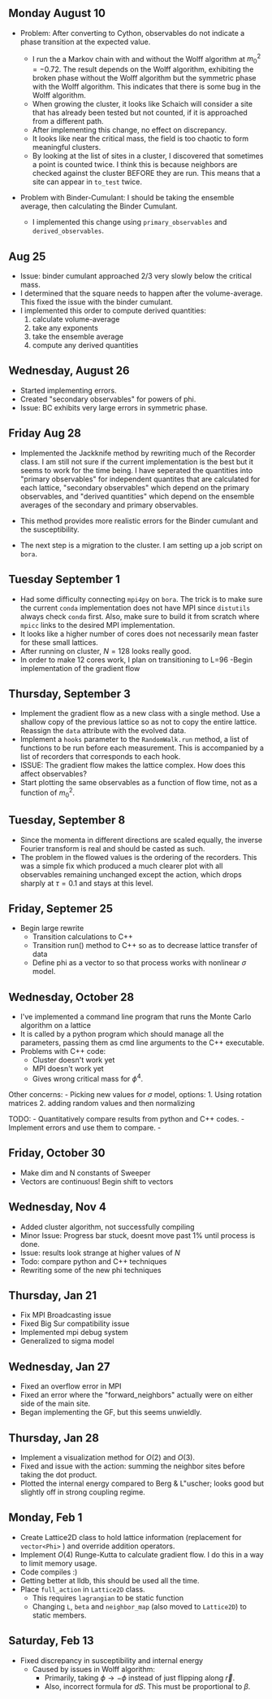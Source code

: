 ## Monday August 10
- Problem: After converting to Cython, observables do not indicate a phase transition at the expected value.
    - I run the a Markov chain with and without the Wolff algorithm at $m_0^2=-0.72$. The result depends on the Wolff algorithm, exhibiting the broken phase without the Wolff algorithm but the symmetric phase with the Wolff algorithm. This indicates that there is some bug in the Wolff algorithm.
    - When growing the cluster, it looks like Schaich will consider a site that has already been tested but not counted, if it is approached from a different path.
    - After implementing this change, no effect on discrepancy.
    - It looks like near the critical mass, the field is too chaotic to form meaningful clusters.
    - By looking at the list of sites in a cluster, I discovered that sometimes a point is counted twice. I think this is because neighbors are checked against the cluster BEFORE they are run. This means that a site can appear in `to_test` twice.

- Problem with Binder-Cumulant: I should be taking the ensemble average, then calculating the Binder Cumulant.
    - I implemented this change using `primary_observables` and `derived_observables`.


## Aug 25
- Issue: binder cumulant approached 2/3 very slowly below the critical mass.
- I determined that the square needs to happen after the volume-average. This fixed the issue with the binder cumulant.
- I implemented this order to compute derived quantities:
    1. calculate volume-average
    2. take any exponents
    3. take the ensemble average
    4. compute any derived quantities





## Wednesday, August 26
- Started implementing errors.
- Created "secondary observables" for powers of phi.
- Issue: BC exhibits very large errors in symmetric phase.



## Friday Aug 28

- Implemented the Jackknife method by rewriting much of the Recorder class. I am still not sure if the current implementation is the best but it seems to work for the time being. I have seperated the quantities into "primary observables" for independent quantites that are calculated for each lattice, "secondary observables" which depend on the primary observables, and "derived quantities" which depend on the ensemble averages of the secondary and primary observables.
- This method provides more realistic errors for the Binder cumulant and the susceptibility.

- The next step is a migration to the cluster. I am setting up a job script on `bora`.

## Tuesday September 1
- Had some difficulty connecting `mpi4py` on `bora`. The trick is to make sure the current `conda` implementation does not have MPI since `distutils` always check `conda` first. Also, make sure to build it from scratch where `mpicc` links to the desired MPI implementation.
- It looks like a higher number of cores does not necessarily mean faster for these small lattices.
- After running on cluster, $N=128$ looks really good.
- In order to make 12 cores work, I plan on transitioning to L=96
-Begin implementation of the gradient flow

## Thursday, September 3
- Implement the gradient flow as a new class with a single method. Use a shallow copy of the previous lattice so as not to copy the entire lattice. Reassign the `data` attribute with the evolved data.
- Implement a `hooks` parameter to the `RandomWalk.run` method, a list of functions to be run before each measurement. This is accompanied by a list of recorders that corresponds to each hook.
- ISSUE: The gradient flow makes the lattice complex. How does this affect observables?
- Start plotting the same observables as a function of flow time, not as a function of $m_0^2$.



## Tuesday, September 8
- Since the momenta in different directions are scaled equally, the inverse Fourier transform is real and should be casted as such.
- The problem in the flowed values is the ordering of the recorders. This was a simple fix which produced a much clearer plot with all observables remaining unchanged except the action, which drops sharply at $\tau=0.1$ and stays at this level.


## Friday, Septemer 25
- Begin large rewrite
    - Transition calculations to C++
    - Transition run() method to C++ so as to decrease lattice transfer of data
    - Define phi as a  vector to so that process works with nonlinear $\sigma$ model.
    

## Wednesday, October 28
- I've implemented a command line program that runs the Monte Carlo algorithm on a lattice
- It is called by a python program which should manage all the parameters, passing them as cmd line arguments to the C++ executable.
- Problems with C++ code:
    - Cluster doesn't work yet
    - MPI doesn't work yet
    - Gives wrong critical mass for $\phi^4$.

Other concerns:
    - Picking new values for $\sigma$ model, options:
        1. Using rotation matrices
        2. adding random values and then normalizing


TODO:
    - Quantitatively compare results from python and C++ codes.
        - Implement errors and use them to compare.
    -

## Friday, October 30

- Make dim and N constants of Sweeper
- Vectors are continuous! Begin shift to vectors

## Wednesday, Nov 4

- Added cluster algorithm, not successfully compiling
- Minor Issue: Progress bar stuck, doesnt move past 1% until process is done.
- Issue: results look strange at higher values of $N$
- Todo: compare python and C++ techniques
- Rewriting some of the new phi techniques

## Thursday, Jan 21
- Fix MPI Broadcasting issue
- Fixed Big Sur compatibility issue
- Implemented mpi debug system
- Generalized to sigma model


## Wednesday, Jan 27
- Fixed an overflow error in MPI
- Fixed an error where the "forward_neighbors" actually were on either side of the main site.
- Began implementing the GF, but this seems unwieldly.


## Thursday, Jan 28
- Implement a visualization method for $O(2)$ and $O(3)$.
- Fixed and issue with the action: summing the neighbor sites before taking the dot product.
- Plotted the internal energy compared to Berg & L\"uscher; looks good but slightly off in strong coupling regime.

## Monday, Feb 1
- Create Lattice2D class to hold lattice information (replacement for `vector<Phi>` ) and override addition operators.
- Implement $O(4)$ Runge-Kutta to calculate gradient flow. I do this in a way to limit memory usage.
- Code compiles :)
- Getting better at lldb, this should be used all the time.
- Place `full_action` in `Lattice2D` class.
    - This requires `lagrangian` to be static function
    - Changing `L`, `beta` and `neighbor_map` (also moved to `Lattice2D`) to static members.


## Saturday, Feb 13
- Fixed discrepancy in susceptibility and internal energy
    - Caused by issues in Wolff algorithm:
        - Primarily, taking $\phi\rightarrow-\phi$ instead of just flipping along $\vec{r}$.
        - Also, incorrect formula for $dS$. This must be proportional to $\beta$.

         

